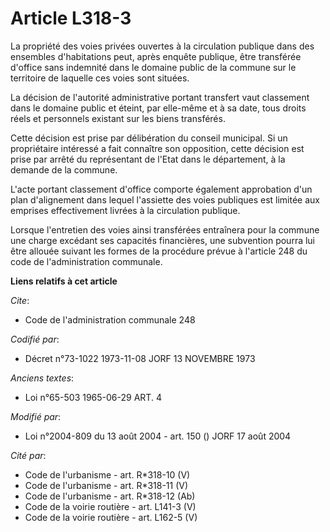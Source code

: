 # Article L318-3

La propriété des voies privées ouvertes à la circulation publique dans des ensembles d'habitations peut, après enquête
publique, être transférée d'office sans indemnité dans le domaine public de la commune sur le territoire de laquelle ces
voies sont situées.

La décision de l'autorité administrative portant transfert vaut classement dans le domaine public et éteint, par elle-même et
à sa date, tous droits réels et personnels existant sur les biens transférés.

Cette décision est prise par délibération du conseil municipal. Si un propriétaire intéressé a fait connaître son opposition,
cette décision est prise par arrêté du représentant de l'Etat dans le département, à la demande de la commune.

L'acte portant classement d'office comporte également approbation d'un plan d'alignement dans lequel l'assiette des voies
publiques est limitée aux emprises effectivement livrées à la circulation publique.

Lorsque l'entretien des voies ainsi transférées entraînera pour la commune une charge excédant ses capacités financières, une
subvention pourra lui être allouée suivant les formes de la procédure prévue à l'article 248 du code de l'administration
communale.

**Liens relatifs à cet article**

_Cite_:

  - Code de l'administration communale 248

_Codifié par_:

  - Décret n°73-1022 1973-11-08 JORF 13 NOVEMBRE 1973

_Anciens textes_:

  - Loi n°65-503 1965-06-29 ART. 4

_Modifié par_:

  - Loi n°2004-809 du 13 août 2004 - art. 150 () JORF 17 août 2004

_Cité par_:

  - Code de l'urbanisme - art. R*318-10 (V)
  - Code de l'urbanisme - art. R*318-11 (V)
  - Code de l'urbanisme - art. R*318-12 (Ab)
  - Code de la voirie routière - art. L141-3 (V)
  - Code de la voirie routière - art. L162-5 (V)
